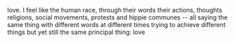 love.
I feel like
the human race,
through their words
their actions, thoughts
religions, social movements,
protests and hippie communes --
all saying the same thing
with different words
at different times
trying to achieve 
different things
but yet still
the same
principal
thing:
love
